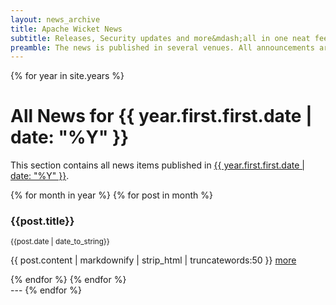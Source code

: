 ```yaml
---
layout: news_archive
title: Apache Wicket News
subtitle: Releases, Security updates and more&mdash;all in one neat feed.
preamble: The news is published in several venues. All announcements are sent to the Apache announcement mailing list, our announcement, user and development mailing lists, the news feed of this website and of course this website.
---
```

{% for year in site.years %}
<div class="l-first" markdown="1">

# All News for {{ year.first.first.date | date: "%Y" }}

This section contains all news items published in <a href="{{site.baseurl}}/news/{{ year.first.first.date | date: '%Y' }}">{{ year.first.first.date | date: "%Y" }}</a>.

{% for month in year %}
    {% for post in month %}
<article>
	<h3 id="{{ site.baseurl }}{{post.url}}">{{post.title}}</h3>
    <small>{{post.date | date_to_string}}</small>
	<p>{{ post.content | markdownify | strip_html | truncatewords:50 }}
	<a href="{{ site.baseurl }}{{post.url}}">more</a></li></p>
</article>
    {% endfor %}
{% endfor %}
<div class="l-first"></div>
---
{% endfor %}
